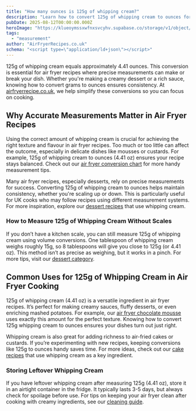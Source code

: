 ```yaml
---
title: "How many ounces is 125g of whipping cream?"
description: "Learn how to convert 125g of whipping cream to ounces for perfect air fryer recipes. Get accurate measurements in seconds!"
pubDate: 2025-08-12T00:00:00.000Z
heroImage: "https://klueoymssxwfnxsvcyhv.supabase.co/storage/v1/object/public/md/125g-whipping-cream-to-ounces-dd1af7c3.webp"
tags:
  - "measurement"
author: "AirFryerRecipes.co.uk"
schema: "<script type=\"application/ld+json\"></script>"
---
```


<p>125g of whipping cream equals approximately 4.41 ounces. This conversion is essential for air fryer recipes where precise measurements can make or break your dish. Whether you're making a creamy dessert or a rich sauce, knowing how to convert grams to ounces ensures consistency. At <a href=https://www.airfryerrecipe.co.uk>airfryerrecipe.co.uk</a>, we help simplify these conversions so you can focus on cooking.</p>  

<h2>Why Accurate Measurements Matter in Air Fryer Recipes</h2>  
<p>Using the correct amount of whipping cream is crucial for achieving the right texture and flavour in air fryer recipes. Too much or too little can affect the outcome, especially in delicate dishes like mousses or custards. For example, 125g of whipping cream to ounces (4.41 oz) ensures your recipe stays balanced. Check out our <a href=https://www.airfryerrecipe.co.uk/air-fryer-conversion-chart>air fryer conversion chart</a> for more handy measurement tips.</p>  

<p>Many air fryer recipes, especially desserts, rely on precise measurements for success. Converting 125g of whipping cream to ounces helps maintain consistency, whether you're scaling up or down. This is particularly useful for UK cooks who may follow recipes using different measurement systems. For more inspiration, explore our <a href=https://www.airfryerrecipe.co.uk/recipes>dessert recipes</a> that use whipping cream.</p>  

<h3>How to Measure 125g of Whipping Cream Without Scales</h3>  
<p>If you don’t have a kitchen scale, you can still measure 125g of whipping cream using volume conversions. One tablespoon of whipping cream weighs roughly 15g, so 8 tablespoons will give you close to 125g (or 4.41 oz). This method isn’t as precise as weighing, but it works in a pinch. For more tips, visit our <a href=https://www.airfryerrecipe.co.uk/recipe-category/dessert>dessert category</a>.</p>  

<h2>Common Uses for 125g of Whipping Cream in Air Fryer Cooking</h2>  
<p>125g of whipping cream (4.41 oz) is a versatile ingredient in air fryer recipes. It’s perfect for making creamy sauces, fluffy desserts, or even enriching mashed potatoes. For example, our <a href=https://www.airfryerrecipe.co.uk/recipes>air fryer chocolate mousse</a> uses exactly this amount for the perfect texture. Knowing how to convert 125g whipping cream to ounces ensures your dishes turn out just right.</p>  

<p>Whipping cream is also great for adding richness to air-fried cakes or custards. If you’re experimenting with new recipes, keeping conversions like 125g to ounces handy saves time. For more ideas, check out our <a href=https://www.airfryerrecipe.co.uk/recipe-category/cakes>cake recipes</a> that use whipping cream as a key ingredient.</p>  

<h3>Storing Leftover Whipping Cream</h3>  
<p>If you have leftover whipping cream after measuring 125g (4.41 oz), store it in an airtight container in the fridge. It typically lasts 3-5 days, but always check for spoilage before use. For tips on keeping your air fryer clean after cooking with creamy ingredients, see our <a href=https://www.airfryerrecipe.co.uk/air-fryer-cleaner>cleaning guide</a>.</p>